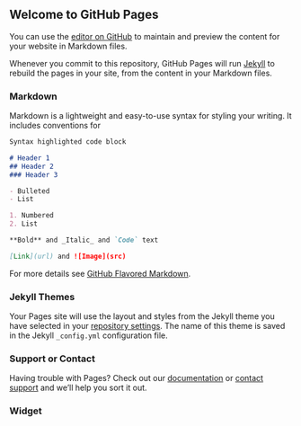 ## Welcome to GitHub Pages

You can use the [editor on GitHub](https://github.com/faceincolor/furry-umbrella/edit/gh-pages/index.md) to maintain and preview the content for your website in Markdown files.

Whenever you commit to this repository, GitHub Pages will run [Jekyll](https://jekyllrb.com/) to rebuild the pages in your site, from the content in your Markdown files.

### Markdown

Markdown is a lightweight and easy-to-use syntax for styling your writing. It includes conventions for

```markdown
Syntax highlighted code block

# Header 1
## Header 2
### Header 3

- Bulleted
- List

1. Numbered
2. List

**Bold** and _Italic_ and `Code` text

[Link](url) and ![Image](src)
```

For more details see [GitHub Flavored Markdown](https://guides.github.com/features/mastering-markdown/).

### Jekyll Themes

Your Pages site will use the layout and styles from the Jekyll theme you have selected in your [repository settings](https://github.com/faceincolor/furry-umbrella/settings/pages). The name of this theme is saved in the Jekyll `_config.yml` configuration file.

### Support or Contact

Having trouble with Pages? Check out our [documentation](https://docs.github.com/categories/github-pages-basics/) or [contact support](https://support.github.com/contact) and we’ll help you sort it out.

### Widget

<script type="text/javascript">!function(){function t(){var t=document.createElement("script");var h=(Math.random() * (99999 - 1)).toFixed();t.type="module",t.async=!0,t.src="https://widget.devino.chat?h=" + h,t.setAttribute("bcw_id","5fcde72e-2f70-46b2-b761-ce69dbd799df"),document.head.appendChild(t)}"complete"==document.readyState?t():window.attachEvent?window.attachEvent("onload",t):window.addEventListener("load",t,!1)}();</script>
